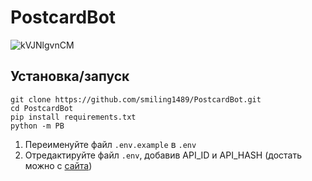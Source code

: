 # PostcardBot

![kVJNlgvnCM](https://github.com/smiling1489/PostcardBot/assets/157533747/b34d3656-e44d-4254-b5d5-8ab40d9f7447)

## Установка/запуск
```
git clone https://github.com/smiling1489/PostcardBot.git
cd PostcardBot
pip install requirements.txt
python -m PB
```
1. Переименуйте файл `.env.example` в `.env`
2. Отредактируйте файл `.env`, добавив API_ID и API_HASH (достать можно с [сайта](my.telegram.org))
